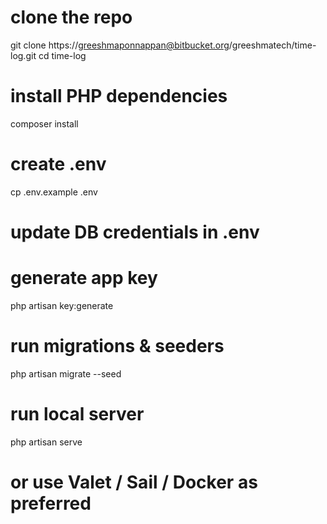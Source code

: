 # clone the repo
git clone https://greeshmaponnappan@bitbucket.org/greeshmatech/time-log.git
cd time-log

# install PHP dependencies
composer install

# create .env
cp .env.example .env
# update DB credentials in .env

# generate app key
php artisan key:generate

# run migrations & seeders
php artisan migrate --seed

# run local server
php artisan serve
# or use Valet / Sail / Docker as preferred


